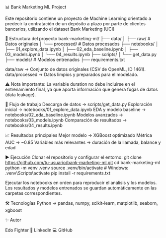 📊 Bank Marketing ML Project

Este repositorio contiene un proyecto de Machine Learning orientado a predecir la contratación de un depósito a plazo por parte de clientes bancarios, utilizando el dataset Bank Marketing (UCI)

🚀 Estructura del proyecto
bank-marketing-ml/
├── data/
│   ├── raw/         # Datos originales
│   └── processed/   # Datos procesados
├── notebooks/
│   ├── 01_explore_data.ipynb
│   ├── 02_eda_baseline.ipynb
│   ├── 03_models.ipynb
│   └── 04_results.ipynb
├── scripts/
│   └── get_data.py
├── models/          # Modelos entrenados
├── requirements.txt

data/raw → Conjunto de datos originales (CSV de OpenML, ID 1461).
data/processed → Datos limpios y preparados para el modelado.

⚠️ Nota importante:
La variable duration no debe incluirse en el entrenamiento final, ya que aporta información que genera fugas de datos (data leakage).

🔎 Flujo de trabajo
Descarga de datos → scripts/get_data.py
Exploración inicial → notebooks/01_explore_data.ipynb
EDA y modelo baseline → notebooks/02_eda_baseline.ipynb
Modelos avanzados → notebooks/03_models.ipynb
Comparación de resultados → notebooks/04_results.ipynb

📈 Resultados principales
Mejor modelo → XGBoost optimizado
Métrica AUC → ~0.85
Variables más relevantes → duración de la llamada, balance y edad

▶️ Ejecución
Clonar el repositorio y configurar el entorno:
git clone https://github.com/tu-usuario/bank-marketing-ml.git
cd bank-marketing-ml
python -m venv .venv
source .venv/bin/activate   # Windows: .venv\Scripts\activate
pip install -r requirements.txt

Ejecutar los notebooks en orden para reproducir el análisis y los modelos.
Los resultados y modelos entrenados se guardan automáticamente en las carpetas correspondientes.

🛠️ Tecnologías
Python → pandas, numpy, scikit-learn, matplotlib, seaborn, xgboost

✨ Autor

Edo Fighter
🔗 LinkedIn 
💻 GitHub